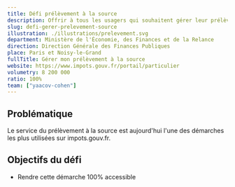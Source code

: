 ```yaml
---
title: Défi prélèvement à la source
description: Offrir à tous les usagers qui souhaitent gérer leur prélèvement à la source une expérience confortable et totalement accessible
slug: defi-gerer-prelevement-source
illustration: ./illustrations/prelevement.svg
department: Ministère de l'Économie, des Finances et de la Relance
direction: Direction Générale des Finances Publiques
place: Paris et Noisy-le-Grand
fullTitle: Gérer mon prélèvement à la source
website: https://www.impots.gouv.fr/portail/particulier
volumetry: 8 200 000
ratio: 100%
team: ["yaacov-cohen"]
---
```


## Problématique

Le service du prélèvement à la source est aujourd'hui l'une des démarches les plus utilisées sur impots.gouv.fr.

## Objectifs du défi

- Rendre cette démarche 100% accessible


<!-- ## À propos de la démarche
- **Réalisable en ligne :** Oui
- **Public concerné :** Particuliers
- **Volumétrie annuelle :** 8 200 000 (100% de recours à la voie dématérialisée)
- **Lien :** https://www.impots.gouv.fr/portail/particulier -->

<!-- ## Poste à pourvoir

### Une développeuse ou un développeur accessibilité
- Expertise technique sur le RGAA
- Expertise en développement web (HTML, CSS, JavaScript et frameworks front-end)
- Plus : connaissances en JAVA
- Expérience en réalisation d'audits d'accessibilité
- Passionné par l'accessibilité
- Forte capacité à résoudre les problèmes
- Capacité à communiquer efficacement
- Curiosité, rigueur et sens de l'humour -->
